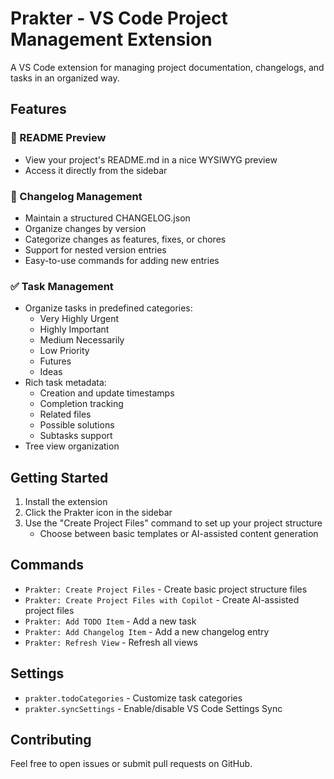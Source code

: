 # Prakter - VS Code Project Management Extension

A VS Code extension for managing project documentation, changelogs, and tasks in an organized way.

## Features

### 📖 README Preview

- View your project's README.md in a nice WYSIWYG preview
- Access it directly from the sidebar

### 📝 Changelog Management

- Maintain a structured CHANGELOG.json
- Organize changes by version
- Categorize changes as features, fixes, or chores
- Support for nested version entries
- Easy-to-use commands for adding new entries

### ✅ Task Management

- Organize tasks in predefined categories:
  - Very Highly Urgent
  - Highly Important
  - Medium Necessarily
  - Low Priority
  - Futures
  - Ideas
- Rich task metadata:
  - Creation and update timestamps
  - Completion tracking
  - Related files
  - Possible solutions
  - Subtasks support
- Tree view organization

## Getting Started

1. Install the extension
2. Click the Prakter icon in the sidebar
3. Use the "Create Project Files" command to set up your project structure
   - Choose between basic templates or AI-assisted content generation

## Commands

- `Prakter: Create Project Files` - Create basic project structure files
- `Prakter: Create Project Files with Copilot` - Create AI-assisted project files
- `Prakter: Add TODO Item` - Add a new task
- `Prakter: Add Changelog Item` - Add a new changelog entry
- `Prakter: Refresh View` - Refresh all views

## Settings

- `prakter.todoCategories` - Customize task categories
- `prakter.syncSettings` - Enable/disable VS Code Settings Sync

## Contributing

Feel free to open issues or submit pull requests on GitHub.
